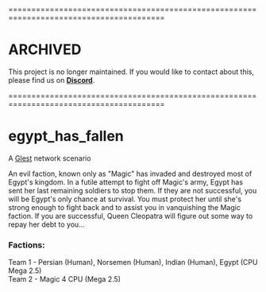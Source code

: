 
========================================================================================

ARCHIVED
========
This project is no longer maintained. If you would like to contact about this, please find us on **[Discord](https://discord.gg/es3EyBB)**.

========================================================================================

# egypt_has_fallen

A [Glest](https://github.com/Glest) network scenario

An evil faction, known only as "Magic" has invaded and destroyed most
of Egypt's kingdom. In a futile attempt to fight off Magic's army,
Egypt has sent her last remaining soldiers to stop them. If they are
not successful, you will be Egypt's only chance at survival. You must
protect her until she's strong enough to fight back and to assist you
in vanquishing the Magic faction. If you are successful, Queen
Cleopatra will figure out some way to repay her debt to you...

### Factions:

Team 1 - Persian (Human), Norsemen (Human), Indian (Human), Egypt (CPU Mega 2.5)<br />
Team 2 - Magic 4 CPU (Mega 2.5)
